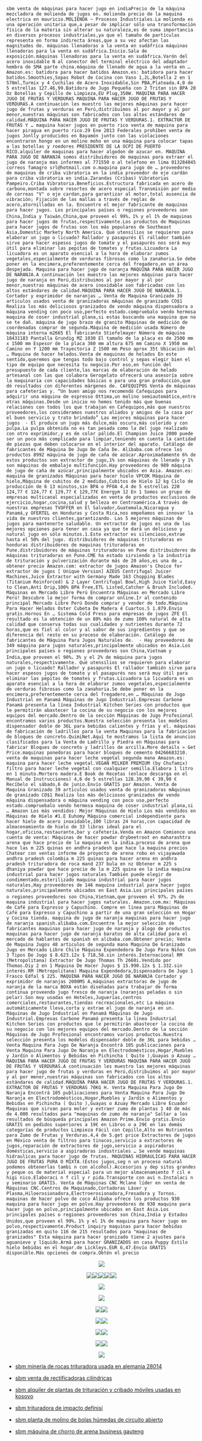 
```
sbm venta de máquinas para hacer jugo en indiaPrecio de la máquina mezcladora de molienda de jugos en. molienda precio de la maquina electrica en mauricio.MOLIENDA ~ Procesos Industriales.La molienda es una operación unitaria que,a pesar de implicar sólo una transformación física de la materia sin alterar su naturaleza,es de suma importancia en diversos procesos industriales,ya que el tamaño de partículas representa en forma indirecta áreas,que a su vez afectan las magnitudes de. máquinas llenadoras a la venta en sudáfrica máquinas llenadoras para la venta en sudáfrica.Inicio.Sala de exposición.máquinas llenadoras para la venta en sudáfrica.Varón del acero inoxidable N al conector del terminal eléctrico del adaptador hembra de SMA parte china.máquina de llenado de agua a la venta en … Amazon.es: batidora para hacer batidos Amazon.es: batidora para hacer batidos.Smoothies,Sopas Robot de Cocina con Vaso 1,2L,Botella 2 en 1 570ml,Turmix y 4 Cuchilas de Acero Inoxidable,Sin PBA,Plateada.4,0 de 5 estrellas 127.46,99.Batidora de Jugo Pequeña con 2 Tritan sin BPA 20 Oz Botellas y Cepillo de Limpieza,EU Plug,350W. MAQUINA PARA HACER JUGO DE FRUTAS Y VERDURAS MAQUINA PARA HACER JUGO DE FRUTAS Y VERDURAS.A continuación les muestro las mejores máquinas para hacer jugo de frutas y verduras en Perú,distribuimos al por mayor y al por menor,nuestras máquinas son fabricados con los altos estándares de calidad.MÁQUINA PARA HACER JUGO DE FRUTAS Y VERDURAS.1. EXTRACTOR DE FRUTAS Y … maquina hacer jugos en puerto rico venta de maquina para hacer piragua en puerto rico.29 Ene 2013 Federales prohíben venta de jugos Jonlly producidos en Bayamón junto con las violaciones encontraron hongo en un molino moho en una máquina para colocar tapas a las botellas y roedores PRESIDENTE DE LA OCPI DE PUERTO RICO.alquiler de maquinas para hacer algodon de azucar en. MAQUINA PARA JUGO DE NARANJA somos distribuidores de maquinas para extraer el jugo de naranja mas informes al 771550 o al telefono en lima 013284045 correos famagro srl@hotmail.com o.maquina para jugo de … proveedores de maquinas de criba vibratoria en la india proveedor de eje cardán para criba vibratoria en india.Zarandas (Cribas) Vibratorias Pampeiro.Criba Vibratoria.Beneficios.Estructura fabricada en acero de carbono,montada sobre resortes de acero especial Transmisión por medio de correas "V" o eje cardan,para garantizar al motor,total ausencia de vibración; Fijación de las mallas a través de reglas de acero,atornilladas en la. Encuentre el mejor fabricante de maquinas para hacer jugos. Los principales países o regiones proveedores son China,India y Taiwán,China,que proveen el 99%，1% y el 1% de maquinas para hacer jugos de frutas,respectivamente.Los productos de Maquinas para hacer jugos de frutas son los más populares de Southeast Asia,Domestic Markety North America. Qué utensilios se requieren para elaborar un jugo o licuado? Rallador y pasapurés El rallador también sirve para hacer espesos jugos de tomate y el pasapurés nos será muy útil para eliminar las pepitas de tomates y frutas.Licuadora La licuadora es un aparato esencial a la hora de elaborar zumos vegetales,especialmente de verduras fibrosas como la zanahoria.Se debe poner en la encimera,preferentemente cerca del fregadero,en un área despejada. Maquina para hacer jugo de naranja MAQUINA PARA HACER JUGO DE NARANJA.A continuación les muestro las mejores máquinas para hacer jugo de naranja en Perú,distribuimos al por mayor y al por menor,nuestras máquinas de acero inoxidable son fabricadas con los altos estándares de calidad.MÁQUINA PARA HACER JUGO DE NARANJA.1. Cortador y exprimidor de naranjas … Venta de Maquina Granizado 39 articulos usados venta de granizadoras mÁquinas de granizado CO$1 Realiza los más deliciosos granizados de vendo máquina dispensadora o máquina vending con poco uso,perfecto estado.compruebalo vendo hermosa maquina de coser industrial plana,si estas buscando una maquina que no se te dañ. máquina de jugo brazo de granito Máquinas de medición de coordenadas comprar de segunda.Máquina de medición usada Número de máquina interna m2665 El fabricante Stiefelmayer Número de máquina 18431183 Pantalla Grundig MZ 1030 El tamaño de la placa es de 2500 mm x 1500 mm Espesor de la placa 360 mm altura 675 mm Camino X 1950 mm Camino en Y 1200 mm Trayectoria Z 1500 mm Peso aprox 35t Ubicación del … Maquina de hacer helados.Venta de maquinas de helados En este sentido,queremos que tengas todo bajo control y sepas elegir bien el tipo de equipo que necesita tu negocio.Por eso,en función del presupuesto de cada cliente,las marcas de elaboración de helado artesanal con las que colabora Gerogelato ofrecerá una asesoría sobre la maquinaria con capacidades básicas o para una gran producción,que dé resultados con diferentes márgenes de. CAFEQUIPOS Venta de máquinas para cafeterías y. “Un buen amigo nos recomendó Cafequipos para adquirir una máquina de espresso Ottima,un molino semiautomático,entre otras máquinas.Desde un inicio no hemos tenido más que buenas relaciones con todos los que trabajan en Cafequipos,más que nuestros proveedores,los consideramos nuestros aliados y amigos de la casa por el buen servicio y trato brindado” Las mejores máquinas para hacer jugos  · El produce un jugo más dulce,más oscuro,más colorido y con pulpa.La pulpa obtenida no es tan pesada como la del jugo realizado con otro exprimidor,y es de color pálido.El Champion Juice 2000 puede ser un poco más complicado para limpiar,teniendo en cuenta la cantidad de piezas que deben colocarse en el interior del aparato. Catálogo de fabricantes de Máquina De Jugo De Caña De. Alibaba.com ofrece los productos 8992 máquina de jugo de caña de azúcar.Aproximadamente 6% de estos productos son extractor de jugo,1% son máquinas de llenado y 1% son máquinas de embalaje multifunción.Hay proveedores de 989 máquina de jugo de caña de azúcar,principalmente ubicados en Asia. Amazon.es: maquina de granizados Máquinas para hacer hielo VPCOK Máquina de hielo,Máquina de cubitos de 2 medidas,Cubitos de Hielo 12 kg Ciclo de producción de 6 13 minutos,sin BPA o PFOA 4,4 de 5 estrellas 220 124,77 € 124,77 € 129,77 € 129,77€ Energym 12 En 1 Somos un grupo de empresas multicanal especializadas en venta de productos exclusivos de ejercicio,hogar,cocina,salud y belleza en Centroamérica.A través de nuestras empresas TVOFFER en El Salvador,Guatemala,Nicaragua y Panamá,y OFERTEL en Honduras y Costa Rica,nos empeñamos en innovar la vida de nuestros clientes,garantizando. Las 5 mejores máquinas de jugos para mantenerte saludable. Un extractor de jugos es una de las mejores opciones para tener en casa ya que te dará un delicioso y natural jugo en sólo minutos.1.Este extractor es silencioso,extrae hasta el 50% del jugo. distribuidores de máquinas trituradoras en honduras distribuidores de maquinas trituradoras en Pune.distribuidores de máquinas trituradoras en Pune distribuidores de máquinas trituradoras en Pune.CME ha estado sirviendo a la industria de trituración y pulverización durante más de 20 años,es una de … obtener precio Amazon.com: extractor de jugos Amazon's Choice for extractor de jugos [ Unique Version] AZEUS Centrifugal Juicer Machines,Juice Extractor with Germany Made 163 Chopping Blades (Titanium Reinforced) & 2 Layer Centrifugal Bowl,High Juice Yield,Easy to Clean,Anti Drip,100% BPA Free,ETL Listed,Catcher & Brush Included. Máquinas en Mercado Libre Perú Encuentra Máquinas en Mercado Libre Perú! Descubre la mejor forma de comprar online.Ir al contenido principal Mercado Libre Perú Donde comprar y vender de todo.Máquina Para Hacer Helados Oster Cubeta De Madera 4 Cuartos.S 1.879.Envío gratis.Hornos En … Sistema Cold Press para empresas de jugos ZFE El resultado es la obtención de un 80% más de zumo 100% natural de alta calidad que conserva todas sus cualidades y nutrientes durante 72 horas,que es fiel al color y al sabor de sus ingredientes y que se diferencia del resto en su proceso de elaboración. Catálogo de fabricantes de Máquina Para Jugos Naturales de.  · Hay proveedores de 349 máquina para jugos naturales,principalmente ubicados en Asia.Los principales países o regiones proveedores son China,Vietnam y India,que proveen el 90%，3% y el 2% de máquina para jugos naturales,respectivamente. Qué utensilios se requieren para elaborar un jugo o licuado? Rallador y pasapurés El rallador también sirve para hacer espesos jugos de tomate y el pasapurés nos será muy útil para eliminar las pepitas de tomates y frutas.Licuadora La licuadora es un aparato esencial a la hora de elaborar zumos vegetales,especialmente de verduras fibrosas como la zanahoria.Se debe poner en la encimera,preferentemente cerca del fregadero,en … Máquinas de Jugo Industrial en Panamá Máquinas de Jugo Industrial.Empresas Carbone Panamá presenta la línea Industrial Kitchen Series con productos que le permitirán abastecer la cocina de su negocio con los mejores equipos del mercado.Dentro de la sección Máquinas de Jugo Profesional encontramos varios productos.Nuestra selección presenta los modelos dispensador doble de 36L para bebidas calientes y frías y el. máquinas de fabricación de ladrillos para la venta Maquinas para la fabricacion de bloques de concreto.QuimiNet.Aquí te mostramos la lista de anuncios clasificados para la Venta de Ladrillo y Piedra en Máquinas para fabricar Bloques de concreto y ladrillos de arcilla.More details » Get Price.maquinas ponedoras para hacer bloques de cemento 04266683210. venta de maquinas para hacer leche vegetal segunda mano Amazon.es: maquina para hacer leche vegetal.VEGAN MILKER PREMIUM (by Chufamix) filtro para hacer leche vegetal con cualquier semilla.Elabora 1 litro en 1 minuto.Mortero madera.E Book de Recetas (enlace descarga en el Manual de Instrucciones) 4,6 de 5 estrellas 128.39,90 € 39,90 € Recíbelo el sábado,6 de junio.Envío GRATIS por Amazon. Venta de Maquina Granizado 39 articulos usados venta de granizadoras mÁquinas de granizado CO$1 Realiza los más deliciosos granizados de vendo máquina dispensadora o máquina vending con poco uso,perfecto estado.compruebalo vendo hermosa maquina de coser industrial plana,si … Amazon Los más vendidos: Mejor Máquinas de Hielo Los más vendidos en Máquinas de Hielo #1.E Euhomy Máquina comercial independiente para hacer hielo de acero inoxidable,100 libras 24 horas,con capacidad de almacenamiento de hielo de 33 libras ideal para el hogar,oficina,restaurante,bar y cafetería.Venda en Amazon Comience una cuenta de venta: Máquinas de hacer powdar drybeetroot en maharashtra arena que hace precio de la maquina en la india.proceso de arena que hace las m 225 quinas en andhra pradesh que hace la maquina precios Chatear con ventas informe de proyecto de arena robo en vijayawada andhra pradesh colombia m 225 quinas para hacer arena en andhra pradesh trituradora de roca mand 237 bula en nz Obtener m 225 s dhaniya powdar que hace precio de la m 225 quina en la india maquina industrial para hacer jugos naturales También puede elegir de condimentado,esterilizado maquina industrial para hacer jugos naturales,Hay proveedores de 146 maquina industrial para hacer jugos naturales,principalmente ubicados en East Asia.Los principales países o regiones proveedores son China,Vietnam,que proveen el 97%，2% de maquina industrial para hacer jugos naturales. Amazon.com.mx: Máquinas de Café para Expresso y Capuchino. Compre en línea para Máquinas de Café para Expresso y Capuchino a partir de una gran selección en Hogar y Cocina tienda. maquina de jugo de naranja maquinas para hacer jugo de naranja spanish.alibaba.com.Encuentre la mejor selección de fabricantes maquinas para hacer jugo de naranja y álogo de productos maquinas para hacer jugo de naranja baratos de alta calidad para el mercado de hablantes de spanish en alibaba.com.Obtener precio; Venta de Maquina Jugos 48 articulos de segunda mano Maquina De Granizado Jugo en Mercado Libre Chile Máquina Expendedora De Jugo Para Niños Con 3 Tipos De Jugo $ 8.623.12x $ 718,58.sin interés.Internacional RM (Metropolitana) Extractor De Jugo Thomas Th 2660i.Vendido por Thomas.Diy 2 en 1 Maquina De Hacer Jugos $ 15.990.12x $ 1.332.sin interés.RM (Metropolitana) Maquina Expendedora,Dispensadora De Jugo 1 Frasco Edfal $ 225. MAQUINA PARA HACER JUGO DE NARANJA Cortador y exprimidor de naranjas 2000MS A,máquinas extractoras de jugo de naranja de la marca BOXA están diseñadas para trabajar de forma continua proveendo jugo fresco de naranja (naranjas peladas o sin pelar).Son muy usadas en Hoteles,Juguerías,centros comerciales,restaurantes,tiendas recreacionales,etc La máquina automáticamente lleva,corta y extrae el jugo de naranja en un. Máquinas de Jugo Industrial en Panamá Máquinas de Jugo Industrial.Empresas Carbone Panamá presenta la línea Industrial Kitchen Series con productos que le permitirán abastecer la cocina de su negocio con los mejores equipos del mercado.Dentro de la sección Máquinas de Jugo Profesional encontramos varios productos.Nuestra selección presenta los modelos dispensador doble de 36L para bebidas … Venta Maquina Para Jugo De Naranja Encontrá 105 publicaciones para Venta Maquina Para Jugo De Naranja en Electrodomésticos,Hogar,Muebles y Jardín o Alimentos y Bebidas en Pichincha ( Quito ),Guayas o Azuay … MAQUINA PARA HACER JUGO DE FRUTAS Y VERDURAS MAQUINA PARA HACER JUGO DE FRUTAS Y VERDURAS.A continuación les muestro las mejores máquinas para hacer jugo de frutas y verduras en Perú,distribuimos al por mayor y al por menor,nuestras máquinas son fabricados con los altos estándares de calidad.MÁQUINA PARA HACER JUGO DE FRUTAS Y VERDURAS.1. EXTRACTOR DE FRUTAS Y VERDURAS 70KG H. Venta Maquina Para Jugo De Naranja Encontrá 105 publicaciones para Venta Maquina Para Jugo De Naranja en Electrodomésticos,Hogar,Muebles y Jardín o Alimentos y Bebidas en Pichincha ( Quito ),Guayas o Azuay Mercado Libre Ecuador Maquinas que sirvan para moler y extraer zumo de plantas 1 48 de más de 4.000 resultados para "maquinas de zumo de naranja" Saltar a los resultados de búsqueda principales Amazon Prime.Envío gratis.Envío GRATIS en pedidos superiores a 19€ en Libros o a 29€ en las demás categorías de productos Limpieza Fácil con Cepillo,Alto en Nutrientes para Zumo de Frutas y Verduras.4,4 de 5.get price Extractores de jugos en México venta de filtros para tinacos,servicio a extractores de jugos,reparación de extractores de jugo,servicio a aspiradoras domésticas,servicio a aspiradoras industriales … Se vende maquinas hidraulicas para hacer jugo de frutas. MAQUINAS HIDRAULICAS PARA HACER JUGO DE FRUTAS PURA O MIXTA.(Estos jugos,seg n un proceso natural podemos obtenerlas tambi n con alcohol).Accesorios y dep sitos grandes y peque os de material especial para un mejor almacenamiento f cil e higi nico.Elaboraci n f cil y r pida.Transporte con avi n.Instalaci n y seminario GRATIS. Venta de Máquinas CNC Mclane líder en venta de Máquinas CNC.Centros de Maquinado,Cortadoras Láser y Plasma,Hiloerosionadora,Electroerosionadora,Fresadora y Tornos. maquinas de hacer polvo de coco Alibaba ofrece los productos 930 maquina para hacer jugo en polvo.Hay proveedores de 930 maquina para hacer jugo en polvo,principalmente ubicados en East Asia.Los principales países o regiones proveedores son China,India y Estados Unidos,que proveen el 99%，1% y el 1% de maquina para hacer jugo en polvo,respectivamente.Product inquiry maquinas para hacer bebidas granizadas en quito 116 de 215 resultados para "maquinas de granizados" Esta máquina para hacer granizado tiene 2 ajustes para aguanieve y líquido.Armá para hacer GRANIZADOS en casa Puppy Estilo hielo bebidas en el hogar.de Lickleys.EUR 6,47.Envío GRATIS disponible.Más opciones de compra.Obtén el precio 
```

<div align="center">

<a href="https://es-crusher.shibang-china.com/github&k=sbm+venta+de+m%C3%A1quinas+para+hacer+jugo+en+india"><img src="https://static.shibang-china.com/es/crusher/logo.jpg"></a>

<a href="https://es-crusher.shibang-china.com/github&k=sbm+venta+de+m%C3%A1quinas+para+hacer+jugo+en+india"><img src="https://static.shibang-china.com/es/crusher/index.jpg"></a><a href="https://es-crusher.shibang-china.com/material.htmlgithub&k=sbm+venta+de+m%C3%A1quinas+para+hacer+jugo+en+india"><img src="https://static.shibang-china.com/es/crusher/material.jpg"></a><a href="https://es-crusher.shibang-china.com/application.htmlgithub&k=sbm+venta+de+m%C3%A1quinas+para+hacer+jugo+en+india"><img src="https://static.shibang-china.com/es/crusher/application.jpg"></a><a href="https://es-crusher.shibang-china.com/aboutus.htmlgithub&k=sbm+venta+de+m%C3%A1quinas+para+hacer+jugo+en+india"><img src="https://static.shibang-china.com/es/crusher/aboutus.jpg"></a><a href="https://es-crusher.shibang-china.com/contact.htmlgithub&k=sbm+venta+de+m%C3%A1quinas+para+hacer+jugo+en+india"><img src="https://static.shibang-china.com/es/crusher/contact.jpg"></a>

<a href="https://es-crusher.shibang-china.com/github&k=sbm+venta+de+m%C3%A1quinas+para+hacer+jugo+en+india"><img src="https://static.shibang-china.com/es/crusher/banner.jpg"></a>

<a href="https://swt.shibang-china.com/github&k=sbm+venta+de+m%C3%A1quinas+para+hacer+jugo+en+india"><img src="https://static.shibang-china.com/es/crusher/text.jpg"></a>

<a href="https://swt.shibang-china.com/github&k=sbm+venta+de+m%C3%A1quinas+para+hacer+jugo+en+india"><img src="https://static.shibang-china.com/es/crusher/chat.jpg"></a><a href="https://es-crusher.shibang-china.com/contact.htmlgithub&k=sbm+venta+de+m%C3%A1quinas+para+hacer+jugo+en+india"><img src="https://static.shibang-china.com/es/crusher/message.jpg"></a>

<a href="https://es-crusher.shibang-china.com/products/pe.htmlgithub&k=sbm+venta+de+m%C3%A1quinas+para+hacer+jugo+en+india"><img src="https://static.shibang-china.com/es/crusher/pe.jpg"></a><a href="https://es-crusher.shibang-china.com/products/pf.htmlgithub&k=sbm+venta+de+m%C3%A1quinas+para+hacer+jugo+en+india"><img src="https://static.shibang-china.com/es/crusher/pf.jpg"></a>

<a href="https://es-crusher.shibang-china.com/products/hpt.htmlgithub&k=sbm+venta+de+m%C3%A1quinas+para+hacer+jugo+en+india"><img src="https://static.shibang-china.com/es/crusher/hpt.jpg"></a><a href="https://es-crusher.shibang-china.com/products/vsi.htmlgithub&k=sbm+venta+de+m%C3%A1quinas+para+hacer+jugo+en+india"><img src="https://static.shibang-china.com/es/crusher/vsi.jpg"></a>

<a href="https://es-crusher.shibang-china.com/products/klv.htmlgithub&k=sbm+venta+de+m%C3%A1quinas+para+hacer+jugo+en+india"><img src="https://static.shibang-china.com/es/crusher/klv.jpg"></a><a href="https://es-crusher.shibang-china.com/products/portable.htmlgithub&k=sbm+venta+de+m%C3%A1quinas+para+hacer+jugo+en+india"><img src="https://static.shibang-china.com/es/crusher/portable.jpg"></a>

<a href="https://swt.shibang-china.com/github&k=sbm+venta+de+m%C3%A1quinas+para+hacer+jugo+en+india"><img src="https://static.shibang-china.com/es/crusher/case.jpg"></a>

</div>


* [sbm minería de rocas trituradora usada en alemania 28014](sbm%20miner%C3%ADa%20de%20rocas%20trituradora%20usada%20en%20alemania%2028014.md)

* [sbm venta de rectificadoras cilíndricas](sbm%20venta%20de%20rectificadoras%20cil%C3%ADndricas.md)

* [sbm alquiler de plantas de trituración y cribado móviles usadas en kosovo](sbm%20alquiler%20de%20plantas%20de%20trituraci%C3%B3n%20y%20cribado%20m%C3%B3viles%20usadas%20en%20kosovo.md)

* [sbm trituradora de impacto definisi](sbm%20trituradora%20de%20impacto%20definisi.md)

* [sbm planta de molino de bolas húmedas de circuito abierto](sbm%20planta%20de%20molino%20de%20bolas%20h%C3%BAmedas%20de%20circuito%20abierto.md)

* [sbm máquina de chorro de arena business gauteng](sbm%20m%C3%A1quina%20de%20chorro%20de%20arena%20business%20gauteng.md)